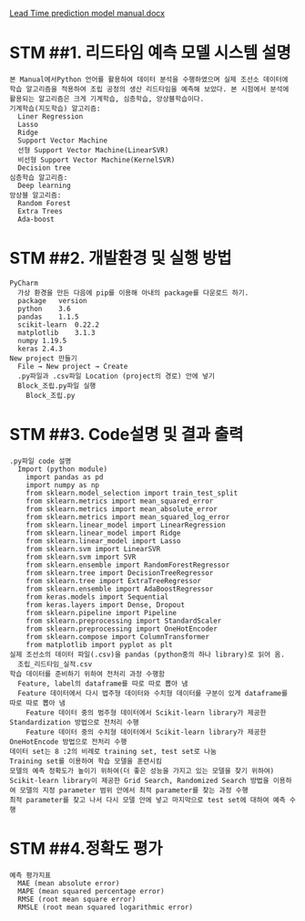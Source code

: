[Lead Time prediction model manual.docx](https://github.com/jonathan-ship/STM/files/7028963/Lead.Time.prediction.model.manual.docx)
# STM ##1. 리드타임 예측 모델 시스템 설명
    본 Manual에서Python 언어를 활용하여 데이터 분석을 수행하였으며 실제 조선소 데이터에 학습 알고리즘을 적용하여 조립 공정의 생산 리드타임을 예측해 보았다. 본 시험에서 분석에 활용되는 알고리즘은 크게 기계학습, 심층학습, 앙상블학습이다.
    기계학습(지도학습) 알고리즘:
      Liner Regression
      Lasso
      Ridge
      Support Vector Machine 
  	  선형 Support Vector Machine(LinearSVR)
  	  비선형 Support Vector Machine(KernelSVR)
      Decision tree
  	심층학습 알고리즘:
      Deep learning
    앙상블 알고리즘:
      Random Forest
      Extra Trees
      Ada-boost 
   # STM ##2. 개발환경 및 실행 방법
    PyCharm 
      가상 환경을 만든 다음에 pip를 이용해 아내의 package를 다운로드 하기.
      package	version
      python	3.6
      pandas	1.1.5
      scikit-learn	0.22.2
      matplotlib	3.1.3
      numpy	1.19.5
      keras	2.4.3
    New project 만들기
      File → New project → Create
      .py파일과 .csv파일 Location (project의 경로) 안에 넣기
      Block_조립.py파일 실행 
        Block_조립.py
  # STM ##3. Code설명 및 결과 출력
    .py파일 code 설명 
      Import (python module)
        import pandas as pd
        import numpy as np
        from sklearn.model_selection import train_test_split
        from sklearn.metrics import mean_squared_error
        from sklearn.metrics import mean_absolute_error
        from sklearn.metrics import mean_squared_log_error
        from sklearn.linear_model import LinearRegression
        from sklearn.linear_model import Ridge
        from sklearn.linear_model import Lasso
        from sklearn.svm import LinearSVR
        from sklearn.svm import SVR
        from sklearn.ensemble import RandomForestRegressor
        from sklearn.tree import DecisionTreeRegressor
        from sklearn.tree import ExtraTreeRegressor
        from sklearn.ensemble import AdaBoostRegressor
        from keras.models import Sequential
        from keras.layers import Dense, Dropout
        from sklearn.pipeline import Pipeline
        from sklearn.preprocessing import StandardScaler
        from sklearn.preprocessing import OneHotEncoder
        from sklearn.compose import ColumnTransformer
        from matplotlib import pyplot as plt
    실제 조선소의 데이터 파일(.csv)을 pandas (python중의 하나 library)로 읽어 옴.
      조립_리드타임_실적.csv
    학습 데이터를 준비하기 위하여 전처리 과정 수행함
      Feature, label의 dataframe를 따로 따로 뽑아 냄
      Feature 데이터에서 다시 법주형 데이터와 수치형 데이터를 구분이 있게 dataframe를 따로 따로 뽑아 냄
        Feature 데이터 중의 범주형 데이터에서 Scikit-learn library가 제공한 Standardization 방법으로 전처리 수행
        Feature 데이터 중의 수치형 데이터에서 Scikit-learn library가 제공한 OneHotEncode 방법으로 전처리 수행
    데이터 set는 8 :2의 비례로 training set, test set로 나눔
    Training set를 이용하여 학습 모델을 훈련시킴
    모델의 예측 정확도가 높이기 위하여(더 좋은 성능을 가지고 있는 모델을 찾기 위하여) Scikit-learn library이 제공한 Grid Search, Randomized Search 방법을 이용하여 모델의 지정 parameter 범위 안에서 최적 parameter를 찾는 과정 수행
    최적 parameter를 찾고 나서 다시 모델 안에 넣고 마지막으로 test set에 대하여 예측 수행
  # STM ##4.정확도 평가 
    예측 평가지표
      MAE (mean absolute error)
      MAPE (mean squared percentage error)
      RMSE (root mean square error)
      RMSLE (root mean squared logarithmic error)
